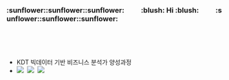 <!--
### Hi there 👋

**K-H-RYU/K-H-RYU** is a ✨ _special_ ✨ repository because its `README.md` (this file) appears on your GitHub profile.

Here are some ideas to get you started:

- 🔭 I’m currently working on ...
- 🌱 I’m currently learning ...
- 👯 I’m looking to collaborate on ...
- 🤔 I’m looking for help with ...
- 💬 Ask me about ...
- 📫 How to reach me: ...
- 😄 Pronouns: ...
- ⚡ Fun fact: ...
-->

<h3>:sunflower::sunflower::sunflower:&nbsp;&nbsp;&nbsp;&nbsp;&nbsp;&nbsp;&nbsp;&nbsp;&nbsp;&nbsp;:blush:&nbsp;Hi&nbsp;:blush:&nbsp;&nbsp;&nbsp;&nbsp;&nbsp;&nbsp;&nbsp;&nbsp;&nbsp;&nbsp;:sunflower::sunflower::sunflower:</h3>

<br>
<br>
<br>

<ul>
  <li> KDT 빅데이터 기반 비즈니스 분석가 양성과정
  <li> <img src="https://img.shields.io/badge/PYTHON-003076"/></a>&nbsp 
       <img src="https://img.shields.io/badge/SQL-194100"/></a>&nbsp 
       <img src="https://img.shields.io/badge/R-064854"/></a>&nbsp 
</ul>
